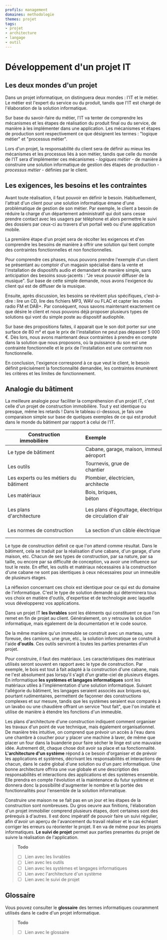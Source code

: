 ```yaml
---
profils: management
domaines: methodologie
themes: projet
tags:
- projet
- architecture
- langage
- outil
---
```


# Développement d'un projet IT

## Les deux mondes d'un projet

Dans un projet informatique, on distinguera deux mondes : l'IT et le métier. Le métier est l'expert du service ou du produit, tandis que l'IT est chargé de l'élaboration de la solution informatique.

Sur base du savoir-faire du métier, l'IT va tenter de comprendre les mécanismes et les étapes de réalisation du produit final ou du service, de manière à les implémenter dans une application. Les mécanismes et étapes de production sont respectivement ce que désignent les termes : "logique métier" et "processus métier".

Lors d'un projet, la responsabilité du client sera de définir au mieux les mécanismes et les processus liés à son métier, tandis que celle du monde de l'IT sera d'implémenter ces mécanismes - *logiques métier* - de manière à construire une solution informatique de gestion des étapes de production - *processus métier* - définies par le client.

## Les exigences, les besoins et les contraintes

Avant toute réalisation, il faut pouvoir en définir le besoin. Habituellement, l'attrait d'un client pour une solution informatique émane d'une problématique de gestion de son métier. Par exemple, le client a besoin de réduire la charge d'un département administratif qui doit sans cesse prendre contact avec les usagers par téléphone et alors permettre le suivi des dossiers par ceux-ci au travers d'un portail web ou d'une application mobile. 

La première étape d'un projet sera de récolter les exigences et d'en comprendre les besoins de manière à offrir une solution qui tient compte des contraintes fonctionnelles et non fonctionnelles.

Pour comprendre ces phases, nous pouvons prendre l'exemple d'un client se présentant au comptoir d'un magasin spécialisé dans la vente et l'installation de dispositifs audio et demandant de manière simple, sans anticipation des besoins sous-jacents : "Je veux pouvoir diffuser de la musique". Sur base de cette simple demande, nous avons l'exigence du client qui est de diffuser de la musique.

Ensuite, après discussion, les besoins se révèlent plus spécifiques, c'est-à-dire : lire un CD, lire des fichiers MP3, WAV ou FLAC et capter les ondes radio FM et DAB+. Par conséquent, nous savons maintenant exactement ce que désire le client et nous pouvons déjà proposer plusieurs types de solutions qui vont du simple poste au dispositif audiophile.

Sur base des propositions faites, il apparait que le son doit porter sur une surface de 80 m² et que le prix de l'installation ne peut pas dépasser 5 000 €. Dès lors, nous avons maintenant deux contraintes à prendre en compte dans la solution que nous proposons, où la puissance du son est une contrainte fonctionnelle et le prix de l'installation est une contrainte non fonctionnelle.

En conclusion, l'exigence correspond à ce que veut le client, le besoin définit précisément la fonctionnalité demandée, les contraintes énumèrent les critères et les limites de fonctionnement.

## Analogie du bâtiment

La meilleure analogie pour faciliter la compréhension d'un projet IT, c'est celle d'un projet de construction immobilière. Tout y est identique ou presque, même les retards ! Dans le tableau ci-dessous, je fais une comparaison simple sur base de quelques exemples de ce qui est produit dans le monde du bâtiment par rapport à celui de l'IT.

| Construction immobilière                | Exemple                                                 | Projet IT                               | Exemple                                                    |  
| --------------------------------------- | ------------------------------------------------------- | --------------------------------------- | ---------------------------------------------------------- |  
| Le type de bâtiment                 | Cabane, garage, maison, immeuble, aéroport              | Le livrable                             | Site web, application mobile                              |  
| Les outils              | Tournevis, grue de chantier                           | Les outils applicatifs de développement | Git, Azure Devops, Visual Studio                           |  
| Les experts ou les métiers du bâtiment | Plombier, électricien, architecte                       | Les techniciens ou experts IT            | Développeur, architecte, administrateur système           |  
| Les matériaux                  | Bois, briques, béton                                    | Les systèmes et langages informatiques         | C#, JavaScript, SQL Server, Linux                          |  
| Les plans d'architecture                               | Les plans d'égouttage, électrique, de circulation d'air | Les analyses et l'architecture des composants                          | Les analyses fonctionnelles, techniques ou d'architectures |
| Les normes de construction | La section d'un câble électrique | Les formats de données et les protocoles | API REST, XML, etc. |

Le type de construction définit ce que l'on attend comme résultat. Dans le bâtiment, cela se traduit par la réalisation d'une cabane, d'un garage, d'une maison, etc. Chacun de ses types de construction, par sa nature, par sa taille, ou encore par sa difficulté de conception, va avoir une influence sur tout le reste. En effet, les outils et matériaux nécessaires à la construction d'une cabane ne sont pas identiques à ceux nécessaires pour un immeuble de plusieurs étages.

La réflexion concernant ces choix est identique pour ce qui est du domaine de l'informatique. C'est le type de solution demandé qui déterminera tous vos choix en matière d'outils, d'expertise et de technologie avec laquelle vous développerez vos applications.

Dans un projet IT **les livrables** sont les éléments qui constituent ce que l'on remet en fin de projet au client. Généralement, on y retrouve la solution informatique, mais également de la documentation et le code source.

De la même manière qu'un immeuble se construit avec un marteau, une foreuse, des camions, une grue, etc., la solution informatique se construit à l'aide **d'outils**. Ces outils serviront à toutes les parties prenantes d'un projet.

Pour construire, il faut des matériaux. Les caractéristiques des matériaux utilisés seront souvent en rapport avec le type de construction. Par exemple, le bois est tout à fait adapté à la construction d'une cabane, mais ne l'est absolument pas lorsqu'il s'agit d'un gratte-ciel de plusieurs étages. En informatique **les systèmes et langages informatiques** sont les matériaux utiles à l'implémentation d'une solution informatique. Suivant l'allégorie du bâtiment, les langages seraient associés aux briques qui, pourtant rudimentaires, permettent de façonner des constructions complexes et sur mesure, tandis que les systèmes seraient eux comparés à un lavabo ou une chaudière offrant un service "tout fait", que l'on installe et utilise de manière à étendre les fonctions d'un immeuble. 

Les plans d'architecture d'une construction indiquent comment organiser les travaux d'un point de vue technique, mais également organisationnel. De manière très intuitive, on comprend que prévoir un accès à l'eau dans une chambre à coucher pour y placer une machine à laver, de même que placer un four dans la buanderie pour faire sécher le linge est une mauvaise idée. Autrement dit, chaque chose doit avoir sa place et sa fonctionnalité. **L'architecture d'un système** répond à ce besoin d'organiser et de prévoir les applications et systèmes, décrivant les responsabilités et interactions de chacun, dans le cadre global d'une solution ou d'un parc informatique. Une bonne architecture offrira une vue globale et une description des responsabilités et interactions des applications et des systèmes ensemble. Elle prendra en compte l'évolution et la maintenance du futur système et donnera donc la possibilité d'augmenter le nombre et la portée des fonctionnalités pour l'ensemble de la solution informatique.

Construire une maison ne se fait pas en un jour et les étapes de la construction sont nombreuses. Du gros oeuvre aux finitions, l'élaboration d'un projet immobilier comprend plusieurs étapes, dont certaines sont des prérequis à d'autres. Il est donc impératif de pouvoir faire un suivi régulier, afin d'avoir un aperçu de l'avancement du travail réaliser et le cas échéant corriger les erreurs ou réorienter le projet. Il en va de même pour les projets informatiques. **Le suivi de projet** permet aux parties prenantes du projet de suivre la réalisation de l'application.

>**Todo**
>- [ ] Lien avec les livrables
>- [ ] Lien avec les outils
>- [ ] Lien avec les systèmes et langages informatiques
>- [ ] Lien avec l'architecture d'un système
>- [ ] Lien avec le suivi de projet

## Glossaire

Vous pouvez consulter le **glossaire** des termes informatiques couramment utilisés dans le cadre d'un projet informatique.

>**Todo**
>- [ ] Lien avec le glossaire
